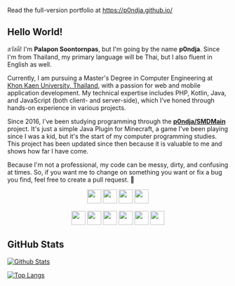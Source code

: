 Read the full-version portfolio at https://p0ndja.github.io/

## Hello World!
สวัสดี! I'm **Palapon Soontornpas**, but I'm going by the name **p0ndja**. Since I'm from Thailand, my primary language will be Thai, but I also fluent in English as well.

Currently, I am pursuing a Master's Degree in Computer Engineering at [Khon Kaen University, Thailand](https://www.en.kku.ac.th/web/en/), with a passion for web and mobile application development. My technical expertise includes PHP, Kotlin, Java, and JavaScript (both client- and server-side), which I’ve honed through hands-on experience in various projects.

Since 2016, I've been studying programming through the [**p0ndja/SMDMain**](https://github.com/p0ndja/SMD_Main) project. It's just a simple Java Plugin for Minecraft, a game I've been playing since I was a kid, but it's the start of my computer programming studies. This project has been updated since then because it is valuable to me and shows how far I have come.

Because I'm not a professional, my code can be messy, dirty, and confusing at times. So, if you want me to change on something you want or fix a bug you find, feel free to create a pull request. 🔎
<p align='center'>
        <a href="https://www.facebook.com/p0ndja"><img src="https://static-00.iconduck.com/assets.00/facebook-color-icon-2048x2048-bfly1vxr.png" width="32"></a>
        <a href="https://twitter.com/p0ndja"><img src="https://abs.twimg.com/favicons/twitter.ico" width="32"></a>
        <a href="https://instagr.am/p0ndja"><img src="https://www.instagram.com/static/images/ico/favicon.ico/36b3ee2d91ed.ico" width="32"></a>
        <a href="mailto:palapon2545@gmail.com"><img src="https://www.google.com/a/cpanel/kkumail.com/images/favicon.ico" width="32"></a>
</p>
<p align='center'>
        <a href="https://grader.pondja.com/"><img src="https://grader.pondja.com/static/elements/logo/logo.png" width="32"></a>
        <a href="https://lca.pondja.com/"><img src="https://lca.pondja.com/static/elements/logo/logo.png" width="32"></a>
        <a href="https://srinagarind.md.kku.ac.th/"><img src="https://srinagarind.md.kku.ac.th/static/asset/logo/favicon-32x32.png" width="32"></a>
        <a href="https://pharm.md.kku.ac.th/"><img src="https://pharm.md.kku.ac.th/static/asset/logo/favicon-32x32.png" width="32"></a>
        <a href="https://smd.pondja.com"><img src="https://smd.pondja.com/static/images/logo/smdlogo.png" width="32"></a>
        <a href="https://www.pondja.com"><img src="https://pondja.com/p0ndja.jpg" width="32"></a>
</p>

## GitHub Stats
[![Github Stats](https://github-readme-stats.vercel.app/api?username=p0ndja&count_private=true&show_icons=true&theme=dark)](https://github.com/anuraghazra/github-readme-stats) 

[![Top Langs](https://github-readme-stats.vercel.app/api/top-langs/?username=p0ndja&theme=dark&layout=compact)](https://github.com/anuraghazra/github-readme-stats)
